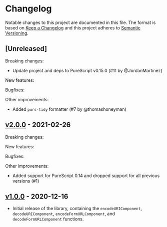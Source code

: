 # Changelog

Notable changes to this project are documented in this file. The format is based on [Keep a Changelog](https://keepachangelog.com/en/1.0.0/) and this project adheres to [Semantic Versioning](https://semver.org/spec/v2.0.0.html).

## [Unreleased]

Breaking changes:
- Update project and deps to PureScript v0.15.0 (#11 by @JordanMartinez)

New features:

Bugfixes:

Other improvements:
- Added `purs-tidy` formatter (#7 by @thomashoneyman)

## [v2.0.0](https://github.com/purescript-contrib/purescript-js-uri/releases/tag/v2.0.0) - 2021-02-26

Breaking changes:

New features:

Bugfixes:

Other improvements:
- Added support for PureScript 0.14 and dropped support for all previous versions (#1)

## [v1.0.0](https://github.com/purescript-contrib/purescript-js-uri/releases/tag/v1.0.0) - 2020-12-16

- Initial release of the library, containing the `encodeURIComponent`, `decodeURIComponent`, `encodeFormURLComponent`, and `decodeFormURLComponent` functions.
